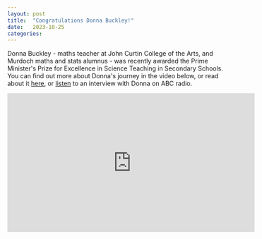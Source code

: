 ```yaml
---
layout: post
title:  "Congratulations Donna Buckley!"
date:   2023-10-25
categories: 
---
```



Donna Buckley - maths teacher at John Curtin College of the Arts, and Murdoch maths and stats alumnus  - was recently awarded the Prime Minister's Prize for Excellence in Science Teaching in Secondary Schools.
You can find out more about Donna's journey in the video below, or read about it [here](https://www.industry.gov.au/publications/prime-ministers-prizes-science-2023/2023-prime-ministers-prize-excellence-science-teaching-secondary-schools), or [listen](https://www.abc.net.au/listen/programs/sundayextra/science-teachers-awards/103003776) to an interview with Donna on ABC radio. 

<iframe width="560" height="315" src="https://www.youtube.com/embed/ZXzIcO0vSDE?si=dSy96r36a1DedFFn" title="YouTube video player" frameborder="0" allow="accelerometer; autoplay; clipboard-write; encrypted-media; gyroscope; picture-in-picture; web-share" allowfullscreen></iframe>

  <!--more-->


